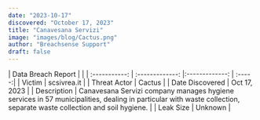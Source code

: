 ```yaml
---
date: "2023-10-17"
discovered: "October 17, 2023"
title: "Canavesana Servizi"
image: "images/blog/Cactus.png"
author: "Breachsense Support"
draft: false
---
```


| Data Breach Report           |              | 
| :-----------: | :-------------:     |:-------------:    | :-----:|
| Victim      | scsivrea.it      | 
| Threat Actor      | Cactus      | 
| Date Discovered      | Oct 17, 2023      | 
| Description      | Canavesana Servizi company manages hygiene services in 57 municipalities, dealing in particular with waste collection, separate waste collection and soil hygiene.      | 
| Leak Size      | Unknown      | 

